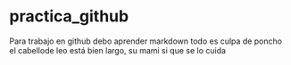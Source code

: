 # practica_github
Para trabajo en github debo aprender markdown 
todo es culpa de poncho
el cabellode leo está bien largo, su mami si que se lo cuida
